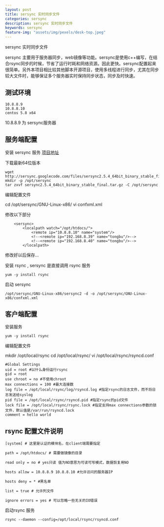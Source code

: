 ```yaml
---
layout: post
title: sersync 实时同步文件
categories: sersync
description: sersync 实时同步文件 
keywords: sersync
feature-img: "assets/img/pexels/desk-top.jpeg"
---
```




sersync 实时同步文件


sersync 主要用于服务器同步，web镜像等功能。sersync是使用c++编写，在结合rsync同步的时候，节省了运行时耗和网络资源。因此更快。sersync配置起来很简单。另外本项目相比较其他脚本开源项目，使用多线程进行同步，尤其在同步较大文件时，能够保证多个服务器实时保持同步状态，同步及时快速。

 

## 测试环境

```
10.8.8.9
10.8.8.10 
centos 5.8 x64
```

10.8.8.9 为 sersync服务器


## 服务端配置 

安装 sersync 服务
[项目地址][1] 

下载最新64位版本

```
wget http://sersync.googlecode.com/files/sersync2.5.4_64bit_binary_stable_final.tar.gz
mkdir -p /opt/sersync
tar zxvf sersync2.5.4_64bit_binary_stable_final.tar.gz -C /opt/sersync
```

编辑配置文件

cd /opt/sersync/GNU-Linux-x86/
vi confxml.xml


修改以下部分

```
    <sersync>
        <localpath watch="/opt/htdocs/">
            <remote ip="10.8.8.10" name="system"/>
            <!--<remote ip="192.168.8.39" name="tongbu"/>-->
            <!--<remote ip="192.168.8.40" name="tongbu"/>-->
        </localpath>
```

修改好以后保存...

安装 rsync , sersync 是直接调用 rsync 服务

```
yum -y install rsync
```

启动 sersync

```
/opt/sersync/GNU-Linux-x86/sersync2 -d -o /opt/sersync/GNU-Linux-x86/confxml.xml
```


 

## 客户端配置

 
安装服务

```
yum -y install rsync
```

编辑配置文件

mkdir /opt/local/rsync
cd /opt/local/rsync/
vi  /opt/local/rsync/rsyncd.conf

```
#Global Settings
uid = root #以什么身份运行rsync
gid = root
use chroot = no #不使用chroot
max connections = 100 #最大连接数
log file = /opt/local/rsync/log/rsyncd.log #指定rsync的日志文件，而不将日志发送给syslog
pid file = /opt/local/rsync/rsyncd.pid #指定rsync的pid文件
lock file = /opt/local/rsync/rsync.lock #指定支持max connections参数的锁文件，默认值是/var/run/rsyncd.lock
comment = hello world
```
 
## rsync 配置文件说明

```
[system] # 这里是认证的模块名，在client端需要指定

path = /opt/htdocs/ # 需要做镜像的目录

read only = no # yes只读 值为NO意思为可读可写模式，数据恢复用NO

hosts allow = 10.8.8.9 10.8.8.10 #允许访问的服务器IP

hosts deny = * #黑名单

list = true # 允许列文件

ignore errors = yes # 可以忽略一些无关的IO错误
```


启动rsync 服务

```
rsync --daemon --config=/opt/local/rsync/rsyncd.conf 
```
 
  [1]: http://code.google.com/p/sersync/downloads/list